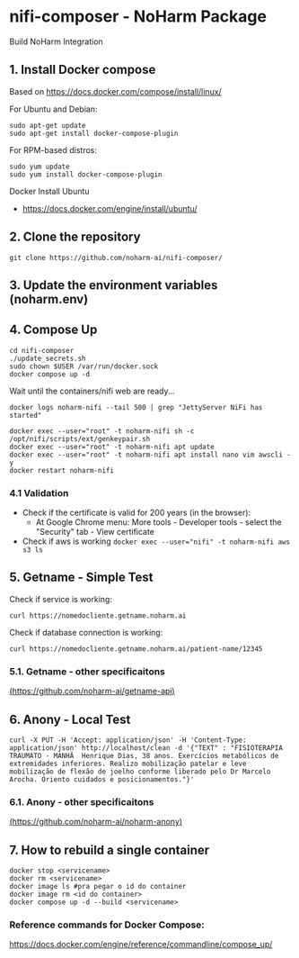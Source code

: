 # nifi-composer - NoHarm Package
Build NoHarm Integration

## 1. Install Docker compose 
Based on https://docs.docker.com/compose/install/linux/

For Ubuntu and Debian:
```
sudo apt-get update
sudo apt-get install docker-compose-plugin
```

For RPM-based distros:
```
sudo yum update
sudo yum install docker-compose-plugin
```

Docker Install Ubuntu
 - https://docs.docker.com/engine/install/ubuntu/

## 2. Clone the repository
```git clone https://github.com/noharm-ai/nifi-composer/ ```

## 3. Update the environment variables (noharm.env)

## 4. Compose Up

```
cd nifi-composer
./update_secrets.sh
sudo chown $USER /var/run/docker.sock
docker compose up -d
```

Wait until the containers/nifi web are ready...

```
docker logs noharm-nifi --tail 500 | grep "JettyServer NiFi has started"
```

```
docker exec --user="root" -t noharm-nifi sh -c /opt/nifi/scripts/ext/genkeypair.sh
docker exec --user="root" -t noharm-nifi apt update
docker exec --user="root" -t noharm-nifi apt install nano vim awscli -y
docker restart noharm-nifi
```
### 4.1 Validation

 - Check if the certificate is valid for 200 years (in the browser):
    - At Google Chrome menu: More tools - Developer tools - select the "Security" tab - View certificate
 - Check if aws is working ```docker exec --user="nifi" -t noharm-nifi aws s3 ls```

## 5. Getname - Simple Test

Check if service is working:

```
curl https://nomedocliente.getname.noharm.ai
```

Check if database connection is working:

```
curl https://nomedocliente.getname.noharm.ai/patient-name/12345
```

### 5.1. Getname - other specificaitons

[(https://github.com/noharm-ai/getname-api)](https://github.com/noharm-ai/getname-api)

## 6. Anony - Local Test

```
curl -X PUT -H 'Accept: application/json' -H 'Content-Type: application/json' http://localhost/clean -d '{"TEXT" : "FISIOTERAPIA TRAUMATO - MANHÃ  Henrique Dias, 38 anos. Exercícios metabólicos de extremidades inferiores. Realizo mobilização patelar e leve mobilização de flexão de joelho conforme liberado pelo Dr Marcelo Arocha. Oriento cuidados e posicionamentos."}'
```

### 6.1. Anony - other specificaitons

[(https://github.com/noharm-ai/noharm-anony)](https://github.com/noharm-ai/noharm-anony)

## 7. How to rebuild a single container

```
docker stop <servicename>
docker rm <servicename>
docker image ls #pra pegar o id do container
docker image rm <id do container>
docker compose up -d --build <servicename>
```
### Reference commands for Docker Compose: 
https://docs.docker.com/engine/reference/commandline/compose_up/
